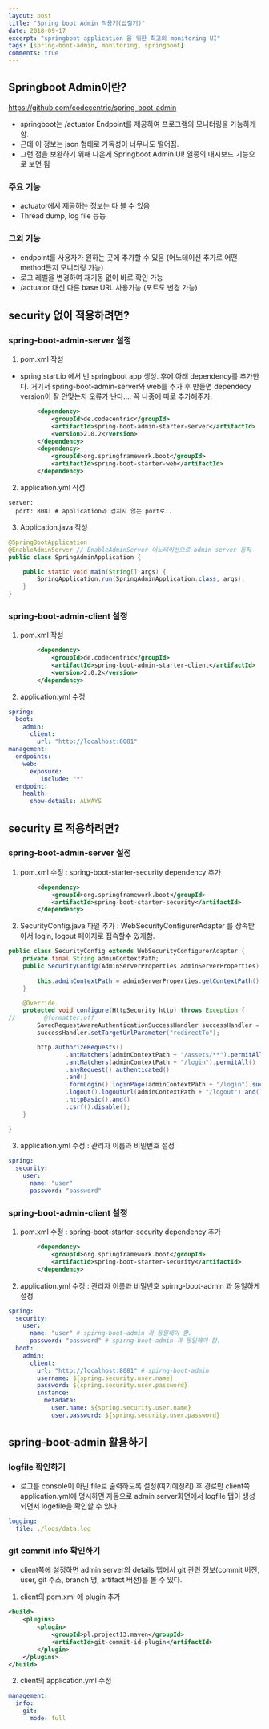 ```yaml
---
layout: post
title: "Spring boot Admin 적용기(삽질기)"
date: 2018-09-17
excerpt: "springboot application 을 위한 최고의 monitoring UI"
tags: [spring-boot-admin, monitoring, springboot]
comments: true
---
```


## Springboot Admin이란?
https://github.com/codecentric/spring-boot-admin

* springboot는 /actuator Endpoint를 제공하여 프로그램의 모니터링을 가능하게 함.
* 근데 이 정보는 json 형태로 가독성이 너무나도 떨어짐.
* 그런 점을 보완하기 위해 나온게 Springboot Admin UI! 일종의 대시보드 기능으로 보면 됨

### 주요 기능
* actuator에서 제공하는 정보는 다 볼 수 있음
* Thread dump, log file 등등

### 그외 기능
* endpoint를 사용자가 원하는 곳에 추가할 수 있음
(어노테이션 추가로 어떤 method든지 모니터링 가능)
* 로그 레벨을 변경하여 재기동 없이 바로 확인 가능
* /actuator 대신 다른 base URL 사용가능 (포트도 변경 가능)

## security 없이 적용하려면? 
### spring-boot-admin-server 설정
1. pom.xml 작성
* spring.start.io 에서 빈 springboot app 생성. 후에 아래 dependency를 추가한다. 거기서 spring-boot-admin-server와 web를 추가 후 만들면 dependecy version이 잘 안맞는지 오류가 난다.... 꼭 나중에 따로 추가해주자.
```xml
		<dependency>
		    <groupId>de.codecentric</groupId>
		    <artifactId>spring-boot-admin-starter-server</artifactId>
		    <version>2.0.2</version>
		</dependency>
		<dependency>
		    <groupId>org.springframework.boot</groupId>
		    <artifactId>spring-boot-starter-web</artifactId>
		</dependency>
```
2. application.yml 작성
```
server:
  port: 8081 # application과 겹치지 않는 port로..
```
3. Application.java 작성
```java
@SpringBootApplication
@EnableAdminServer // EnableAdminServer 어노테이션으로 admin server 동작
public class SpringAdminApplication {

	public static void main(String[] args) {
		SpringApplication.run(SpringAdminApplication.class, args);
	}
}
```

### spring-boot-admin-client 설정 
1. pom.xml 작성
```xml
		<dependency>
		    <groupId>de.codecentric</groupId>
		    <artifactId>spring-boot-admin-starter-client</artifactId>
		    <version>2.0.2</version>
		</dependency>	
```
2. application.yml 수정
```yml
spring:
  boot:
    admin:
      client:
        url: "http://localhost:8081" 
management:
  endpoints:
    web:
      exposure:
         include: "*"
  endpoint:
    health:
      show-details: ALWAYS           
```        

## security 로 적용하려면? 
### spring-boot-admin-server 설정
1. pom.xml 수정 : spring-boot-starter-security dependency 추가
```xml
		<dependency>
			<groupId>org.springframework.boot</groupId>
			<artifactId>spring-boot-starter-security</artifactId>
		</dependency>	
```
2. SecurityConfig.java 파일 추가 : WebSecurityConfigurerAdapter 를 상속받아서 login, logout 페이지로 접속할수 있게함.
```java
public class SecurityConfig extends WebSecurityConfigurerAdapter {
    private final String adminContextPath;
    public SecurityConfig(AdminServerProperties adminServerProperties) {
    	
        this.adminContextPath = adminServerProperties.getContextPath();
    }

    @Override
    protected void configure(HttpSecurity http) throws Exception {
//        @formatter:off
        SavedRequestAwareAuthenticationSuccessHandler successHandler = new SavedRequestAwareAuthenticationSuccessHandler();
        successHandler.setTargetUrlParameter("redirectTo");

        http.authorizeRequests()
                .antMatchers(adminContextPath + "/assets/**").permitAll()
                .antMatchers(adminContextPath + "/login").permitAll()
                .anyRequest().authenticated()
                .and()
                .formLogin().loginPage(adminContextPath + "/login").successHandler(successHandler).and()
                .logout().logoutUrl(adminContextPath + "/logout").and()
                .httpBasic().and()
                .csrf().disable();
    }
  
}
```
3. application.yml 수정 : 관리자 이름과 비밀번호 설정
```yml
spring:
  security:
    user:
      name: "user"
      password: "password"    
```
### spring-boot-admin-client 설정
1. pom.xml 수정 : spring-boot-starter-security dependency 추가
```xml
		<dependency>
		    <groupId>org.springframework.boot</groupId>
		    <artifactId>spring-boot-starter-security</artifactId>
		</dependency>
```
2. application.yml 수정 : 관리자 이름과 비밀번호 spirng-boot-admin 과 동일하게 설정
```yml
spring: 
  security:
    user:
      name: "user" # spirng-boot-admin 과 동일해야 함.
      password: "password" # spirng-boot-admin 과 동일해야 함.         
  boot:
    admin:
      client:
        url: "http://localhost:8081" # spirng-boot-admin
        username: ${spring.security.user.name}
        password: ${spring.security.user.password}                   
        instance:
          metadata:
            user.name: ${spring.security.user.name}
            user.password: ${spring.security.user.password} 
```


## spring-boot-admin 활용하기
### logfile 확인하기
* 로그를 console이 아닌 file로 출력하도록 설정(여기에정리) 후 경로만 client쪽 application.yml에 명시하면 자동으로 admin server화면에서 logfile 탭이 생성되면서 logefile을 확인할 수 있다.
```yml
logging:
  file: ./logs/data.log
```
### git commit info 확인하기
* client쪽에 설정하면 admin server의 details 탭에서 git 관련 정보(commit 버전, user, git 주소, branch 명, artifact 버전)를 볼 수 있다.
1. client의 pom.xml 에 plugin 추가
```xml
<build>
	<plugins>
		<plugin>
			<groupId>pl.project13.maven</groupId>
			<artifactId>git-commit-id-plugin</artifactId>
		</plugin>
	</plugins>
</build>
```
2. client의 application.yml 수정
```yml
management: 
  info:
    git:
      mode: full
```
